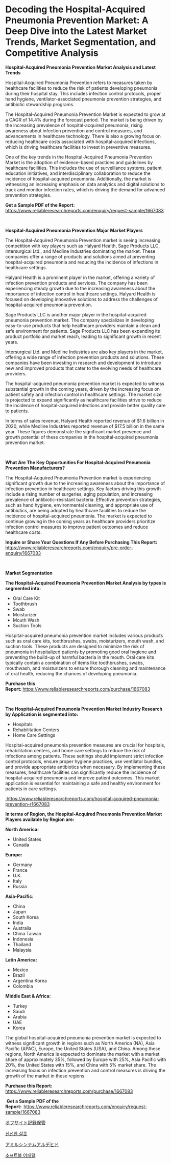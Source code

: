 <p><h1>Decoding the Hospital-Acquired Pneumonia Prevention Market: A Deep Dive into the Latest Market Trends, Market Segmentation, and Competitive Analysis</h1></p><p><strong>Hospital-Acquired Pneumonia Prevention Market Analysis and Latest Trends</strong></p>
<p><p>Hospital-Acquired Pneumonia Prevention refers to measures taken by healthcare facilities to reduce the risk of patients developing pneumonia during their hospital stay. This includes infection control protocols, proper hand hygiene, ventilator-associated pneumonia prevention strategies, and antibiotic stewardship programs.</p><p>The Hospital-Acquired Pneumonia Prevention Market is expected to grow at a CAGR of 14.4% during the forecast period. The market is being driven by the increasing prevalence of hospital-acquired pneumonia, rising awareness about infection prevention and control measures, and advancements in healthcare technology. There is also a growing focus on reducing healthcare costs associated with hospital-acquired infections, which is driving healthcare facilities to invest in preventive measures.</p><p>One of the key trends in the Hospital-Acquired Pneumonia Prevention Market is the adoption of evidence-based practices and guidelines by healthcare facilities. This includes the use of surveillance systems, patient education initiatives, and interdisciplinary collaboration to reduce the incidence of hospital-acquired pneumonia. Additionally, the market is witnessing an increasing emphasis on data analytics and digital solutions to track and monitor infection rates, which is driving the demand for advanced prevention strategies.</p></p>
<p><strong>Get a Sample PDF of the Report:&nbsp;</strong> <a href="https://www.reliableresearchreports.com/enquiry/request-sample/1667083">https://www.reliableresearchreports.com/enquiry/request-sample/1667083</a></p>
<p>&nbsp;</p>
<p><strong>Hospital-Acquired Pneumonia Prevention Major Market Players</strong></p>
<p><p>The Hospital-Acquired Pneumonia Prevention market is seeing increasing competition with key players such as Halyard Health, Sage Products LLC, Intersurgical Ltd., and Medline Industries dominating the market. These companies offer a range of products and solutions aimed at preventing hospital-acquired pneumonia and reducing the incidence of infections in healthcare settings.</p><p>Halyard Health is a prominent player in the market, offering a variety of infection prevention products and services. The company has been experiencing steady growth due to the increasing awareness about the importance of infection control in healthcare settings. Halyard Health is focused on developing innovative solutions to address the challenges of hospital-acquired pneumonia prevention.</p><p>Sage Products LLC is another major player in the hospital-acquired pneumonia prevention market. The company specializes in developing easy-to-use products that help healthcare providers maintain a clean and safe environment for patients. Sage Products LLC has been expanding its product portfolio and market reach, leading to significant growth in recent years.</p><p>Intersurgical Ltd. and Medline Industries are also key players in the market, offering a wide range of infection prevention products and solutions. These companies have been investing in research and development to introduce new and improved products that cater to the evolving needs of healthcare providers.</p><p>The hospital-acquired pneumonia prevention market is expected to witness substantial growth in the coming years, driven by the increasing focus on patient safety and infection control in healthcare settings. The market size is projected to expand significantly as healthcare facilities strive to reduce the incidence of hospital-acquired infections and provide better quality care to patients.</p><p>In terms of sales revenue, Halyard Health reported revenue of $1.6 billion in 2020, while Medline Industries reported revenue of $17.5 billion in the same year. These figures demonstrate the significant market presence and growth potential of these companies in the hospital-acquired pneumonia prevention market.</p></p>
<p>&nbsp;</p>
<p><strong>What Are The Key Opportunities For Hospital-Acquired Pneumonia Prevention Manufacturers?</strong></p>
<p><p>The Hospital-Acquired Pneumonia Prevention market is experiencing significant growth due to the increasing awareness about the importance of infection prevention in healthcare settings. Key factors driving this growth include a rising number of surgeries, aging population, and increasing prevalence of antibiotic-resistant bacteria. Effective prevention strategies, such as hand hygiene, environmental cleaning, and appropriate use of antibiotics, are being adopted by healthcare facilities to reduce the incidence of hospital-acquired pneumonia. The market is expected to continue growing in the coming years as healthcare providers prioritize infection control measures to improve patient outcomes and reduce healthcare costs.</p></p>
<p><strong>Inquire or Share Your Questions If Any Before Purchasing This Report:</strong> <a href="https://www.reliableresearchreports.com/enquiry/pre-order-enquiry/1667083">https://www.reliableresearchreports.com/enquiry/pre-order-enquiry/1667083</a></p>
<p>&nbsp;</p>
<p><strong>Market Segmentation</strong></p>
<p><strong>The Hospital-Acquired Pneumonia Prevention Market Analysis by types is segmented into:</strong></p>
<p><ul><li>Oral Care Kit</li><li>Toothbrush</li><li>Swab</li><li>Moisturizer</li><li>Mouth Wash</li><li>Suction Tools</li></ul></p>
<p><p>Hospital-acquired pneumonia prevention market includes various products such as oral care kits, toothbrushes, swabs, moisturizers, mouth wash, and suction tools. These products are designed to minimize the risk of pneumonia in hospitalized patients by promoting good oral hygiene and preventing the build-up of harmful bacteria in the mouth. Oral care kits typically contain a combination of items like toothbrushes, swabs, mouthwash, and moisturizers to ensure thorough cleaning and maintenance of oral health, reducing the chances of developing pneumonia.</p></p>
<p><strong>Purchase this Report:&nbsp;</strong><a href="https://www.reliableresearchreports.com/purchase/1667083">https://www.reliableresearchreports.com/purchase/1667083</a></p>
<p>&nbsp;</p>
<p><strong>The Hospital-Acquired Pneumonia Prevention Market Industry Research by Application is segmented into:</strong></p>
<p><ul><li>Hospitals</li><li>Rehabilitation Centers</li><li>Home Care Settings</li></ul></p>
<p><p>Hospital-acquired pneumonia prevention measures are crucial for hospitals, rehabilitation centers, and home care settings to reduce the risk of infections among patients. These settings should implement strict infection control protocols, ensure proper hygiene practices, use ventilator bundles, and provide appropriate antibiotics when necessary. By implementing these measures, healthcare facilities can significantly reduce the incidence of hospital-acquired pneumonia and improve patient outcomes. This market application is essential for maintaining a safe and healthy environment for patients in care settings.</p></p>
<p><a href="https://www.reliableresearchreports.com/hospital-acquired-pneumonia-prevention-r1667083">&nbsp;https://www.reliableresearchreports.com/hospital-acquired-pneumonia-prevention-r1667083</a></p>
<p><strong>In terms of Region, the Hospital-Acquired Pneumonia Prevention Market Players available by Region are:</strong></p>
<p>
    <p> <strong> North America: </strong>
        <ul>
            <li>United States</li>
            <li>Canada</li>
        </ul>
        </p> 
    <p> <strong> Europe: </strong>
        <ul>
            <li>Germany</li>
            <li>France</li>
            <li>U.K.</li>
            <li>Italy</li>
            <li>Russia</li>
        </ul>
        </p> 
    <p> <strong> Asia-Pacific: </strong>
        <ul>
            <li>China</li>
            <li>Japan</li>
            <li>South Korea</li>
            <li>India</li>
            <li>Australia</li>
            <li>China Taiwan</li>
            <li>Indonesia</li>
            <li>Thailand</li>
            <li>Malaysia</li>
        </ul>
        </p> 
    <p> <strong> Latin America: </strong>
        <ul>
            <li>Mexico</li>
            <li>Brazil</li>
            <li>Argentina Korea</li>
            <li>Colombia</li>
        </ul>
        </p> 
    <p> <strong> Middle East & Africa: </strong>
        <ul>
            <li>Turkey</li>
            <li>Saudi</li>
            <li>Arabia</li>
            <li>UAE</li>
            <li>Korea</li>
        </ul>
    </p>
    </p>
<p><p>The global hospital-acquired pneumonia prevention market is expected to witness significant growth in regions such as North America (NA), Asia Pacific (APAC), Europe, the United States (USA), and China. Among these regions, North America is expected to dominate the market with a market share of approximately 35%, followed by Europe with 25%, Asia Pacific with 20%, the United States with 15%, and China with 5% market share. The increasing focus on infection prevention and control measures is driving the growth of the market in these regions.</p></p>
<p><strong>Purchase this Report: </strong><a href="https://www.reliableresearchreports.com/purchase/1667083">https://www.reliableresearchreports.com/purchase/1667083</a></p>
<p>&nbsp;<strong>Get a Sample PDF of the Report:&nbsp;&nbsp;</strong><a href="https://www.reliableresearchreports.com/enquiry/request-sample/1667083">https://www.reliableresearchreports.com/enquiry/request-sample/1667083</a></p>
<p><strong></strong></p>
<p><p><a href="https://medium.com/@austinjames1907/%E3%82%AA%E3%83%95%E3%82%B5%E3%82%A4%E3%83%88%E3%83%AC%E3%82%B3%E3%83%BC%E3%83%89%E4%BF%9D%E7%AE%A1%E5%B8%82%E5%A0%B4%E3%81%AE%E5%B1%95%E6%9C%9B-%E6%A5%AD%E7%95%8C%E6%A6%82%E8%A6%81%E3%81%A8%E4%BA%88%E6%B8%AC-2024%E5%B9%B4%E3%81%8B%E3%82%892031%E5%B9%B4%E3%81%BE%E3%81%A7-c9c5f2865d39">オフサイト記録保管</a></p><p><a href="https://medium.com/@jaleelweissnat2022/%EC%8B%A0%EC%84%A0%ED%95%9C-%EC%96%91%ED%8C%8C-%EC%8B%9C%EC%9E%A5-2031%EB%85%84%EA%B9%8C%EC%A7%80%EC%9D%98-%EC%84%B1%EA%B3%B5%EC%A0%81%EC%9D%B8-%EB%B9%84%EC%A6%88%EB%8B%88%EC%8A%A4-%EC%A0%84%EB%9E%B5%EC%9D%84-%EC%98%88%EC%B8%A1%ED%95%98%EB%8A%94-%EC%97%B4%EC%87%A0-0fb964a772b8">신선한 샬롯</a></p><p><a href="https://medium.com/@orlohagenes_12279/%E3%82%A2%E3%83%9F%E3%83%AB%E3%82%B7%E3%83%8A%E3%83%A0%E3%82%A2%E3%83%AB%E3%83%87%E3%83%92%E3%83%89%E5%B8%82%E5%A0%B4%E8%A6%8F%E6%A8%A1-cagr-%E3%83%88%E3%83%AC%E3%83%B3%E3%83%89-2024-2030-9d77b107c44a">アミルシンナムアルデヒド</a></p><p><a href="https://medium.com/@obiemante1922/%EC%86%8C%ED%94%84%ED%8A%B8%EB%B3%BC-%EC%9D%98%EB%A5%98-%EC%8B%9C%EC%9E%A5-%EB%B3%B4%EA%B3%A0%EC%84%9C%EB%8A%94-%EC%9D%B4-%EC%8B%9C%EC%9E%A5%EC%9D%98-%EC%B5%9C%EC%8B%A0-%ED%8A%B8%EB%A0%8C%EB%93%9C%EC%99%80-%EC%84%B1%EC%9E%A5-%EA%B8%B0%ED%9A%8C%EB%A5%BC-%EB%B3%B4%EC%97%AC%EC%A4%8D%EB%8B%88%EB%8B%A4-be3c79f79cc8">소프트볼 어패럴</a></p></p>